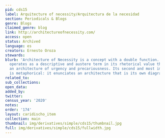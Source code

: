 ```yaml
---
pid: cds15
label: Arquitecture of necessity/Arquitectura de la necesidad
section: Periodicals & Blogs
genre: Blogs
claimed_genre: blog
link: http://architectureofnecessity.com/
access: open
status: Archived
language: es
creators: Ernesto Oroza
stewards:
blurb: 'Architecture of Necessity is a concept with a double function. It initially
  operates as a descriptive and austere term in its rhetorical value that points to
  an architecture of urgency and precariousness. Its second and most important function
  is metaphorical: it enunciates an architecture that is its own diagram.'
related_to:
sub_collections:
open_data:
added_by:
twitter:
census_year: '2020'
notes:
order: '174'
layout: caridischo_item
collection: main
thumbnail: img/derivatives/simple/cds15/thumbnail.jpg
full: img/derivatives/simple/cds15/fullwidth.jpg
---
```

